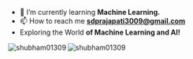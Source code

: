 - 🌱 I’m currently learning **Machine Learning.**
- 📫 How to reach me **sdprajapati3009@gmail.com**
- Exploring the World **of Machine Learning and AI!**

<p align="left">
</p>

<p>
  <img align="left" src="https://github-readme-stats.vercel.app/api?username=shubham01309&show_icons=true&theme=dark&bg_color=000000&locale=en" alt="shubham01309" />
  <img align="center" src="https://github-readme-stats.vercel.app/api/top-langs?username=shubham01309&show_icons=true&theme=dark&bg_color=000000&locale=en&layout=compact" alt="shubham01309" />
</p>
